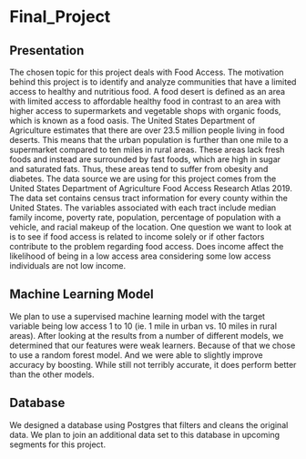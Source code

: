 # Final_Project


## Presentation

The chosen topic for this project deals with Food Access. The motivation behind this project is to identify and analyze communities that have a limited access to healthy and nutritious food. A food desert is defined as an area with limited access to affordable healthy food in contrast to an area with higher access to supermarkets and vegetable shops with organic foods, which is known as a food oasis. The United States Department of Agriculture estimates that there are over 23.5 million people living in food deserts. This means that the urban population is further than one mile to a supermarket  compared to ten miles in rural areas. These areas lack fresh foods and instead are surrounded by fast foods, which are high in sugar and saturated fats. Thus, these areas tend to suffer from obesity and diabetes. The data source we are using for this project comes from the United States Department of Agriculture Food Access Research Atlas 2019.  The data set contains census tract information for every county within the United States. The variables associated with each tract include median family income, poverty rate, population, percentage of population with a vehicle, and racial makeup of the location. One question we want to look at is to see if food access is related to income solely or if other factors contribute to the problem regarding food access. Does income affect the likelihood of being in a low access area considering some low access individuals are not low income. 




## Machine Learning Model

We plan to use a supervised machine learning model with the target variable being low access 1 to 10 (ie. 1 mile in urban vs. 10 miles in rural areas).
After looking at the results from a number of different models, we determined that our features were weak learners. Because of that we chose to use a random forest model. And we were able to slightly improve accuracy by boosting. While still not terribly accurate, it does perform better than the other models.

## Database

We designed a database using Postgres that filters and cleans the original data. We plan to join an additional data set to this database in upcoming segments for this project. 




